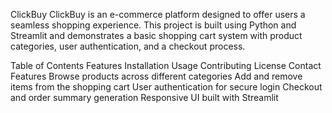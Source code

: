 ClickBuy
ClickBuy is an e-commerce platform designed to offer users a seamless shopping experience. This project is built using Python and Streamlit and demonstrates a basic shopping cart system with product categories, user authentication, and a checkout process.

Table of Contents
Features
Installation
Usage
Contributing
License
Contact
Features
Browse products across different categories
Add and remove items from the shopping cart
User authentication for secure login
Checkout and order summary generation
Responsive UI built with Streamlit
